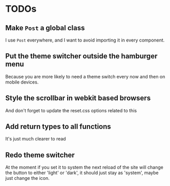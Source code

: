 # TODOs

## Make `Post` a global class

I use `Post` everywhere, and I want to avoid importing it in every component.

## Put the theme switcher outside the hamburger menu

Because you are more likely to need a theme switch every now and then on mobile
devices.

## Style the scrollbar in webkit based browsers

And don't forget to update the reset.css options related to this

## Add return types to all functions

It's just much clearer to read

## Redo theme switcher

At the moment if you set it to system the next reload of the site will change
the button to either 'light' or 'dark', it should just stay as 'system', maybe
just change the icon.
